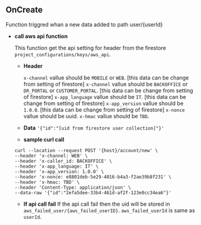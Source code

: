 **OnCreate**
----
  Function triggred whan a new data added to path user/{userId}

* **call aws api function**

    This function get the api setting for header from the firestore `project_configurations/keys/aws_api`. 

  * **Header**

      `x-channel` vallue should be `MOBILE` or `WEB`. [this data can be change from setting of firestore]
      `x-channel` vallue should be `BACKOFFICE` or `DR_PORTAL` or `CUSTOMER_PORTAL`. [this data can be change from setting of firestore]
      `x-app_language` vallue should be `IT`. [this data can be change from setting of firestore]
      `x-app_version` vallue should be `1.0.0`. [this data can be change from setting of firestore]
      `x-nonce` vallue should be uuid. 
      `x-hmac` vallue should be `TBD`. 

  * **Data**
      `'{"id":"[uid from firestore user collection]"}'`

  * **sample curl call**
  ```
  curl --location --request POST '{host}/account/new' \
  --header 'x-channel: WEB' \
  --header 'x-caller_id: BACKOFFICE' \
  --header 'x-app_language: IT' \
  --header 'x-app_version: 1.0.0' \
  --header 'x-nonce: e8801deb-5e29-4016-b4a3-f2ae39b8f231' \
  --header 'x-hmac: TBD' \
  --header 'Content-Type: application/json' \
  --data-raw '{"id":"2efa5dee-33b4-461d-af2f-123e0cc34ea6"}'
  ```

  * **If api call fail**
    If the api call fail then the uid will be stored in `aws_failed_user/{aws_failed_userID}`. `aws_failed_userId` is same as `userId`.